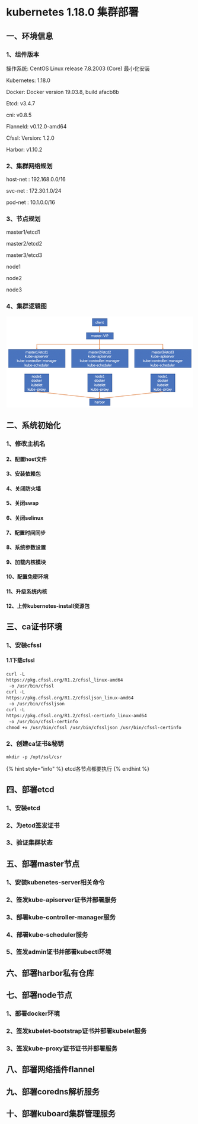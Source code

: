 # kubernetes 1.18.0 集群部署

## 一、环境信息

### 1、组件版本

操作系统: CentOS Linux release 7.8.2003 \(Core\) 最小化安装

Kubernetes: 1.18.0

Docker: Docker version 19.03.8, build afacb8b

Etcd: v3.4.7

cni: v0.8.5

Flanneld: v0.12.0-amd64

Cfssl: Version: 1.2.0

Harbor: v1.10.2

### 2、集群网络规划

host-net : 192.168.0.0/16

svc-net : 172.30.1.0/24

pod-net : 10.1.0.0/16

### 3、节点规划

master1/etcd1

master2/etcd2

master3/etcd3

node1

node2

node3

### 4、集群逻辑图

![](.gitbook/assets/k8s-luo-ji-tu.png)

## 二、系统初始化

### 1、修改主机名

#### 

#### 2、配置host文件

#### 

#### 3、安装依赖包

#### 

#### 4、关闭防火墙

#### 

#### 5、关闭swap

#### 

#### 6、关闭selinux

#### 

#### 7、配置时间同步

#### 

#### 8、系统参数设置

#### 

#### 9、加载内核模块

#### 

#### 10、配置免密环境

#### 

#### 11、升级系统内核

#### 

#### 12、上传kubernetes-install资源包

### 

## 三、ca证书环境

### 1、安装cfssl

#### **1.1下载cfssl**

```text
curl -L 
https://pkg.cfssl.org/R1.2/cfssl_linux-amd64
 -o /usr/bin/cfssl
curl -L 
https://pkg.cfssl.org/R1.2/cfssljson_linux-amd64
 -o /usr/bin/cfssljson
curl -L 
https://pkg.cfssl.org/R1.2/cfssl-certinfo_linux-amd64
 -o /usr/bin/cfssl-certinfo
chmod +x /usr/bin/cfssl /usr/bin/cfssljson /usr/bin/cfssl-certinfo
```

#### 

### 2、创建ca证书&秘钥

```text
mkdir -p /opt/ssl/csr
```

{% hint style="info" %}
etcd各节点都要执行
{% endhint %}

## 四、部署etcd

#### 

### 1、安装etcd

#### 

### 2、为etcd签发证书

#### 

### 3、验证集群状态

### 

## 五、部署master节点

#### 

### 1、安装kubenetes-server相关命令

#### 

### 2、签发kube-apiserver证书并部署服务

#### 

### 3、部署kube-controller-manager服务

#### 

### 4、部署kube-scheduler服务

#### 

### 5、签发admin证书并部署kubectl环境

### 

## 六、部署harbor私有仓库

### 

## 七、部署node节点

#### 

### 1、部署docker环境

#### 

### 2、签发kubelet-bootstrap证书并部署kubelet服务

#### 

### 3、签发kube-proxy证书证书并部署服务

### 

## 八、部署网络插件flannel

### 

## 九、部署coredns解析服务

### 

## 十、部署kuboard集群管理服务

